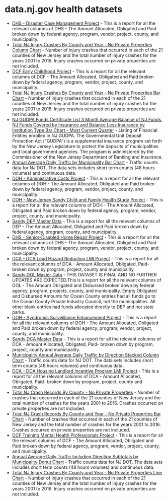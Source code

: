 # data.nj.gov health datasets
* [DHS - Disaster Case Management Project](https://data.nj.gov/d/qnvh-aadw) - This is a report for all the relevant columns of DHS - The Amount Allocated, Obligated and Paid broken down by federal agency, program, vendor, project, county, and municipality.
* [Total NJ Injury Crashes By County and Year - No Private Properties Column Chart](https://data.nj.gov/d/5h9e-3e7c) - Number of injury crashes that occurred in each of the 21 counties of New Jersey and the total number of injury crashes for the years 2001 to 2016. Injury crashes occurred on private properties are not included.
* [DCF Early Childhood Project](https://data.nj.gov/d/ks2j-ph84) - This is a report for all the relevant columns of DCF - The Amount Allocated, Obligated and Paid broken down by federal agency, program, vendor, project, county, and municipality.
* [Total NJ Injury Crashes By County and Year - No Private Properties Bar Chart](https://data.nj.gov/d/6eyd-32ra) - Number of injury crashes that occurred in each of the 21 counties of New Jersey and the total number of injury crashes for the years 2001 to 2016. Injury crashes occurred on private properties are not included.
* [NJ GUDPA Funds Certificate List 3 Month Average Balance of NJ Funds, NJ Funds Covered by Insurance and Balance Less Insurance by Institution Type Bar Chart - Most Current Quarter](https://data.nj.gov/d/3zj6-8ead) - Listing of Financial Entities enrolled in NJ GUDPA. The Governmental Unit Deposit Protection Act ("GUDPA") is a supplemental insurance program set forth by the New Jersey Legislature to protect the deposits of municipalities and local government agencies. The program is administered by the Commissioner of the New Jersey Department of Banking and Insurance.
* [Annual Average Daily Traffic by Municipality Bar Chart](https://data.nj.gov/d/6n6u-mxzf) - Traffic counts data for NJ DOT. The data sets includes short term counts (48 hours volumes) and continuous data.
* [DOH - Administrative Costs Project](https://data.nj.gov/d/29g9-t5sw) - This is a report for all the relevant columns of DOH - The Amount Allocated, Obligated and Paid broken down by federal agency, program, vendor, project, county, and municipality.
* [DOH - New Jersey Sandy Child and Family Health Study Project](https://data.nj.gov/d/3fvb-mazj) - This is a report for all the relevant columns of DOH - The Amount Allocated, Obligated and Paid broken down by federal agency, program, vendor, project, county, and municipality.
* [Sandy DEP Master Data](https://data.nj.gov/d/bqxi-fi4r) - This is a report for all the relevant columns of DEP - The Amount Allocated, Obligated and Paid broken down by federal agency, program, county, and municipality.
* [DHS - Senior-Disabled Home Repair Project](https://data.nj.gov/d/593n-7wnp) - This is a report for all the relevant columns of DHS - The Amount Allocated, Obligated and Paid broken down by federal agency, program, vendor, project, county, and municipality.
* [DCA - DCA Lead Hazard Reduction LMI Project](https://data.nj.gov/d/agt6-enp6) - This is a report for all the relevant columns of DCA - Amount Allocated, Obligated, Paid- broken down by program, project, county and municipality.
* [Sandy DOL Master Data](https://data.nj.gov/d/smat-cvb9) - THIS DATASET IS FINAL AND NO FURTHER UPDATES ARE EXPECTED.This is a report for all the relevant columns of DOL - The Amount Obligated and Disbursed broken down by federal agency, program, projects, county, and municipality. Empty Obligated and Disbursed Amounts for Ocean County entries had all funds go to the Ocean County Private Industry Council, not the municipalities. All other blank entries had funds allocated directly to DEP and not state parks.
* [DOH - Syndromic Surveillance Enhancement Project](https://data.nj.gov/d/udqe-uhry) - This is a report for all the relevant columns of DOH - The Amount Allocated, Obligated and Paid broken down by federal agency, program, vendor, project, county, and municipality.
* [Sandy DCA Master Data](https://data.nj.gov/d/j9i2-jh6f) - This is a report for all the relevant columns of DCA - Amount Allocated, Obligated, Paid- broken down by program, project, county and municipality.
* [Municipality Annual Average Daily Traffic by Direction Stacked Column Chart](https://data.nj.gov/d/akxk-sdjc) - Traffic counts data for NJ DOT. The data sets includes short term counts (48 hours volumes) and continuous data.
* [DCA - DCA Housing Landlord Incentive Program LMI Project](https://data.nj.gov/d/fcda-9upw) - This is a report for all the relevant columns of DCA - Amount Allocated, Obligated, Paid- broken down by program, project, county and municipality.
* [Total NJ Crash Records By County - No Private Properties](https://data.nj.gov/d/nunb-tvjd) - Number of crashes that occurred in each of the 21 counties of New Jersey and the total number of crashes for the years 2001 to 2016. Crashes occurred on private properties are not included.
* [Total NJ Crash Records By County and Year - No Private Properties Bar Chart](https://data.nj.gov/d/ubdz-7rpi) - Number of crashes that occurred in each of the 21 counties of New Jersey and the total number of crashes for the years 2001 to 2016. Crashes occurred on private properties are not included.
* [DCF Training Mental Health Professionals Project](https://data.nj.gov/d/ag86-4j8a) - This is a report for all the relevant columns of DCF - The Amount Allocated, Obligated and Paid broken down by federal agency, program, vendor, project, county, and municipality.
* [Annual Average Daily Traffic Including Direction Subtotals by Municipality Donut Chart](https://data.nj.gov/d/hqh3-ex8i) - Traffic counts data for NJ DOT. The data sets includes short term counts (48 hours volumes) and continuous data.
* [Total NJ Injury Crashes By County and Year - No Private Properties Line Chart](https://data.nj.gov/d/qng8-8vte) - Number of injury crashes that occurred in each of the 21 counties of New Jersey and the total number of injury crashes for the years 2001 to 2016. Injury crashes occurred on private properties are not included.
